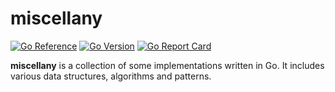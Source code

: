 # miscellany
[![Go Reference](https://img.shields.io/badge/reference-007d9c?style=flat-square&logo=go&logoColor=fafafa&labelColor=5c5c5c)](https://pkg.go.dev/github.com/qsoulior/misc)
[![Go Version](https://img.shields.io/github/go-mod/go-version/qsoulior/misc?style=flat-square)](https://go.dev/doc/go1.22)
[![Go Report Card](https://goreportcard.com/badge/github.com/qsoulior/misc?style=flat-square)](https://goreportcard.com/report/github.com/qsoulior/misc)

**miscellany** is a collection of some implementations written in Go. It includes various data structures, algorithms and patterns.
